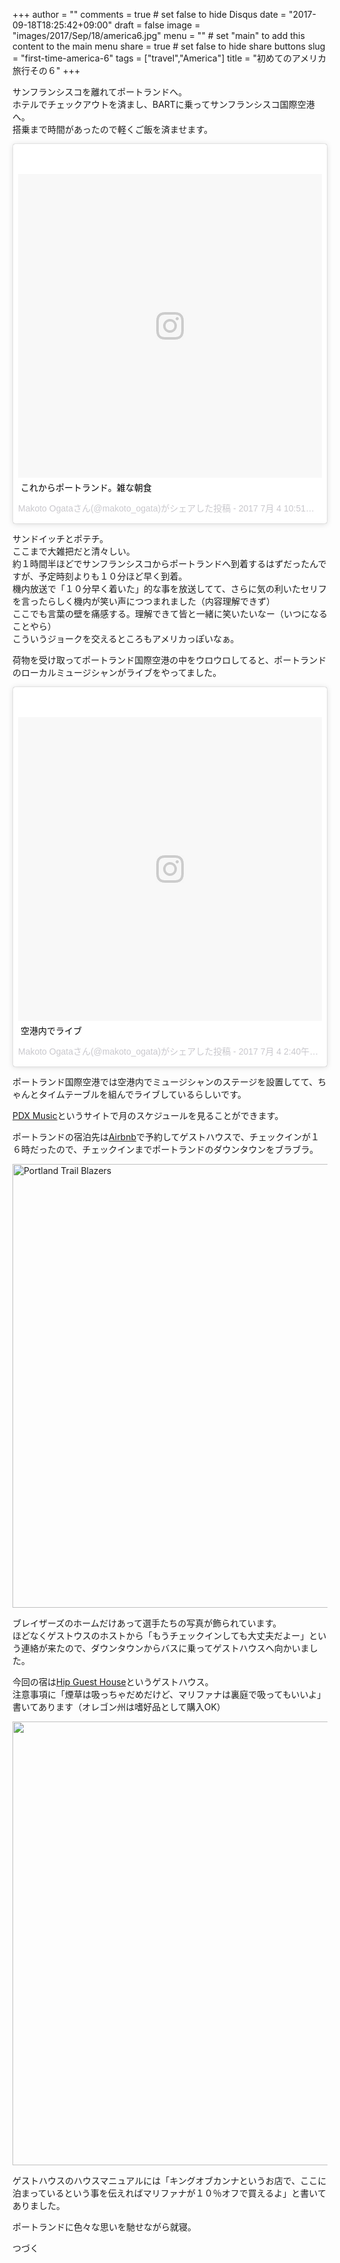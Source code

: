 +++
author = ""
comments = true	# set false to hide Disqus
date = "2017-09-18T18:25:42+09:00"
draft = false
image = "images/2017/Sep/18/america6.jpg"
menu = ""		# set "main" to add this content to the main menu
share = true	# set false to hide share buttons
slug = "first-time-america-6"
tags = ["travel","America"]
title = "初めてのアメリカ旅行その６"
+++

サンフランシスコを離れてポートランドへ。  
ホテルでチェックアウトを済まし、BARTに乗ってサンフランシスコ国際空港へ。  
搭乗まで時間があったので軽くご飯を済ませます。  

<!--more-->

<blockquote class="instagram-media" data-instgrm-captioned data-instgrm-version="7" style=" background:#FFF; border:0; border-radius:3px; box-shadow:0 0 1px 0 rgba(0,0,0,0.5),0 1px 10px 0 rgba(0,0,0,0.15); margin: 1px; max-width:658px; padding:0; width:99.375%; width:-webkit-calc(100% - 2px); width:calc(100% - 2px);"><div style="padding:8px;"> <div style=" background:#F8F8F8; line-height:0; margin-top:40px; padding:50.0% 0; text-align:center; width:100%;"> <div style=" background:url(data:image/png;base64,iVBORw0KGgoAAAANSUhEUgAAACwAAAAsCAMAAAApWqozAAAABGdBTUEAALGPC/xhBQAAAAFzUkdCAK7OHOkAAAAMUExURczMzPf399fX1+bm5mzY9AMAAADiSURBVDjLvZXbEsMgCES5/P8/t9FuRVCRmU73JWlzosgSIIZURCjo/ad+EQJJB4Hv8BFt+IDpQoCx1wjOSBFhh2XssxEIYn3ulI/6MNReE07UIWJEv8UEOWDS88LY97kqyTliJKKtuYBbruAyVh5wOHiXmpi5we58Ek028czwyuQdLKPG1Bkb4NnM+VeAnfHqn1k4+GPT6uGQcvu2h2OVuIf/gWUFyy8OWEpdyZSa3aVCqpVoVvzZZ2VTnn2wU8qzVjDDetO90GSy9mVLqtgYSy231MxrY6I2gGqjrTY0L8fxCxfCBbhWrsYYAAAAAElFTkSuQmCC); display:block; height:44px; margin:0 auto -44px; position:relative; top:-22px; width:44px;"></div></div> <p style=" margin:8px 0 0 0; padding:0 4px;"> <a href="https://www.instagram.com/p/BWIjmZFBkju/" style=" color:#000; font-family:Arial,sans-serif; font-size:14px; font-style:normal; font-weight:normal; line-height:17px; text-decoration:none; word-wrap:break-word;" target="_blank">これからポートランド。雑な朝食</a></p> <p style=" color:#c9c8cd; font-family:Arial,sans-serif; font-size:14px; line-height:17px; margin-bottom:0; margin-top:8px; overflow:hidden; padding:8px 0 7px; text-align:center; text-overflow:ellipsis; white-space:nowrap;">Makoto Ogataさん(@makoto_ogata)がシェアした投稿 - <time style=" font-family:Arial,sans-serif; font-size:14px; line-height:17px;" datetime="2017-07-04T17:51:55+00:00">2017 7月 4 10:51午前 PDT</time></p></div></blockquote> <script async defer src="//platform.instagram.com/en_US/embeds.js"></script>

サンドイッチとポテチ。  
ここまで大雑把だと清々しい。  
約１時間半ほどでサンフランシスコからポートランドへ到着するはずだったんですが、予定時刻よりも１０分ほど早く到着。  
機内放送で「１０分早く着いた」的な事を放送してて、さらに気の利いたセリフを言ったらしく機内が笑い声につつまれました（内容理解できず）  
ここでも言葉の壁を痛感する。理解できて皆と一緒に笑いたいなー（いつになることやら）  
こういうジョークを交えるところもアメリカっぽいなぁ。  

荷物を受け取ってポートランド国際空港の中をウロウロしてると、ポートランドのローカルミュージシャンがライブをやってました。  

<blockquote class="instagram-media" data-instgrm-captioned data-instgrm-version="7" style=" background:#FFF; border:0; border-radius:3px; box-shadow:0 0 1px 0 rgba(0,0,0,0.5),0 1px 10px 0 rgba(0,0,0,0.15); margin: 1px; max-width:658px; padding:0; width:99.375%; width:-webkit-calc(100% - 2px); width:calc(100% - 2px);"><div style="padding:8px;"> <div style=" background:#F8F8F8; line-height:0; margin-top:40px; padding:50.0% 0; text-align:center; width:100%;"> <div style=" background:url(data:image/png;base64,iVBORw0KGgoAAAANSUhEUgAAACwAAAAsCAMAAAApWqozAAAABGdBTUEAALGPC/xhBQAAAAFzUkdCAK7OHOkAAAAMUExURczMzPf399fX1+bm5mzY9AMAAADiSURBVDjLvZXbEsMgCES5/P8/t9FuRVCRmU73JWlzosgSIIZURCjo/ad+EQJJB4Hv8BFt+IDpQoCx1wjOSBFhh2XssxEIYn3ulI/6MNReE07UIWJEv8UEOWDS88LY97kqyTliJKKtuYBbruAyVh5wOHiXmpi5we58Ek028czwyuQdLKPG1Bkb4NnM+VeAnfHqn1k4+GPT6uGQcvu2h2OVuIf/gWUFyy8OWEpdyZSa3aVCqpVoVvzZZ2VTnn2wU8qzVjDDetO90GSy9mVLqtgYSy231MxrY6I2gGqjrTY0L8fxCxfCBbhWrsYYAAAAAElFTkSuQmCC); display:block; height:44px; margin:0 auto -44px; position:relative; top:-22px; width:44px;"></div></div> <p style=" margin:8px 0 0 0; padding:0 4px;"> <a href="https://www.instagram.com/p/BWI9vqSBlaS/" style=" color:#000; font-family:Arial,sans-serif; font-size:14px; font-style:normal; font-weight:normal; line-height:17px; text-decoration:none; word-wrap:break-word;" target="_blank">空港内でライブ</a></p> <p style=" color:#c9c8cd; font-family:Arial,sans-serif; font-size:14px; line-height:17px; margin-bottom:0; margin-top:8px; overflow:hidden; padding:8px 0 7px; text-align:center; text-overflow:ellipsis; white-space:nowrap;">Makoto Ogataさん(@makoto_ogata)がシェアした投稿 - <time style=" font-family:Arial,sans-serif; font-size:14px; line-height:17px;" datetime="2017-07-04T21:40:22+00:00">2017  7月 4 2:40午後 PDT</time></p></div></blockquote>
<script async defer src="//platform.instagram.com/en_US/embeds.js"></script>

ポートランド国際空港では空港内でミュージシャンのステージを設置してて、ちゃんとタイムテーブルを組んでライブしているらしいです。

[PDX Music](http://pdxentertainment.azurewebsites.net/)というサイトで月のスケジュールを見ることができます。  

ポートランドの宿泊先は[Airbnb](https://www.airbnb.jp/)で予約してゲストハウスで、チェックインが１６時だったので、チェックインまでポートランドのダウンタウンをブラブラ。  

<img src="http://do-the-homework.com/images/2017/Sep/18/Blazers.jpg" alt="Portland Trail Blazers" width="710">

ブレイザーズのホームだけあって選手たちの写真が飾られています。  
ほどなくゲストウスのホストから「もうチェックインしても大丈夫だよー」という連絡が来たので、ダウンタウンからバスに乗ってゲストハウスへ向かいました。  

今回の宿は[Hip Guest House](https://www.airbnb.jp/rooms/39938)というゲストハウス。  
注意事項に「煙草は吸っちゃだめだけど、マリファナは裏庭で吸ってもいいよ」書いてあります（オレゴン州は嗜好品として購入OK）  

<img src="http://do-the-homework.com/images/2017/Sep/18/manual.jpg" alt="" width="710">

ゲストハウスのハウスマニュアルには「キングオブカンナというお店で、ここに泊まっているという事を伝えればマリファナが１０％オフで買えるよ」と書いてありました。  

ポートランドに色々な思いを馳せながら就寝。  

つづく
